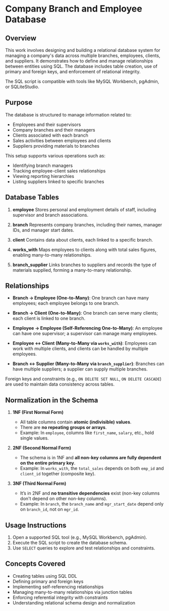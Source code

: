 # Company Branch and Employee Database

## Overview

This work involves designing and building a relational database system for managing a company's data across multiple branches, employees, clients, and suppliers. It demonstrates how to define and manage relationships between entities using SQL. The database includes table creation, use of primary and foreign keys, and enforcement of relational integrity.

The SQL script is compatible with tools like MySQL Workbench, pgAdmin, or SQLiteStudio.

## Purpose

The database is structured to manage information related to:

* Employees and their supervisors
* Company branches and their managers
* Clients associated with each branch
* Sales activities between employees and clients
* Suppliers providing materials to branches

This setup supports various operations such as:

* Identifying branch managers
* Tracking employee-client sales relationships
* Viewing reporting hierarchies
* Listing suppliers linked to specific branches

## Database Tables

1. **employee**
   Stores personal and employment details of staff, including supervisor and branch associations.

2. **branch**
   Represents company branches, including their names, manager IDs, and manager start dates.

3. **client**
   Contains data about clients, each linked to a specific branch.

4. **works\_with**
   Maps employees to clients along with total sales figures, enabling many-to-many relationships.

5. **branch\_supplier**
   Links branches to suppliers and records the type of materials supplied, forming a many-to-many relationship.

## Relationships

* **Branch → Employee (One-to-Many)**: One branch can have many employees; each employee belongs to one branch.

* **Branch → Client (One-to-Many)**: One branch can serve many clients; each client is linked to one branch.

* **Employee → Employee (Self-Referencing One-to-Many)**: An employee can have one supervisor; a supervisor can manage many employees.

* **Employee ↔ Client (Many-to-Many via `works_with`)**: Employees can work with multiple clients, and clients can be handled by multiple employees.

* **Branch ↔ Supplier (Many-to-Many via `branch_supplier`)**: Branches can have multiple suppliers; a supplier can supply multiple branches.

Foreign keys and constraints (e.g., `ON DELETE SET NULL`, `ON DELETE CASCADE`) are used to maintain data consistency across tables.


##  **Normalization in the Schema**

1. **1NF (First Normal Form)** 

   * All table columns contain **atomic (indivisible) values**.
   * There are **no repeating groups or arrays**.
   * Example: In `employee`, columns like `first_name`, `salary`, etc., hold single values.

2. **2NF (Second Normal Form)**

   * The schema is in 1NF and **all non-key columns are fully dependent on the entire primary key**.
   * Example: In `works_with`, the `total_sales` depends on both `emp_id` and `client_id` together (composite key).

3. **3NF (Third Normal Form)** 

   * It’s in 2NF and **no transitive dependencies** exist (non-key columns don't depend on other non-key columns).
   * Example: In `branch`, the `branch_name` and `mgr_start_date` depend only on `branch_id`, not on `mgr_id`.



## Usage Instructions

1. Open a supported SQL tool (e.g., MySQL Workbench, pgAdmin).
2. Execute the SQL script to create the database schema.
3. Use `SELECT` queries to explore and test relationships and constraints.

## Concepts Covered

* Creating tables using SQL DDL
* Defining primary and foreign keys
* Implementing self-referencing relationships
* Managing many-to-many relationships via junction tables
* Enforcing referential integrity with constraints
* Understanding relational schema design and normalization



